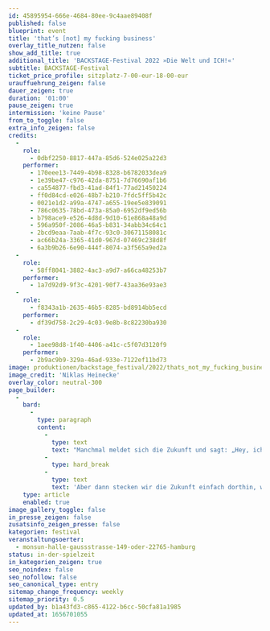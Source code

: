 ```yaml
---
id: 45895954-666e-4684-80ee-9c4aae89408f
published: false
blueprint: event
title: 'that’s [not] my fucking business'
overlay_title_nutzen: false
show_add_title: true
additional_title: 'BACKSTAGE-Festival 2022 »Die Welt und ICH!«'
subtitle: BACKSTAGE-Festival
ticket_price_profile: sitzplatz-7-00-eur-18-00-eur
urauffuehrung_zeigen: false
dauer_zeigen: true
duration: '01:00'
pause_zeigen: true
intermission: 'keine Pause'
from_to_toggle: false
extra_info_zeigen: false
credits:
  -
    role:
      - 0dbf2250-8817-447a-85d6-524e025a22d3
    performer:
      - 170eee13-7449-4b98-8328-b6782033dea9
      - 1e39be47-c976-42da-8751-7d76690af1b6
      - ca554877-fbd3-41ad-84f1-77ad21450224
      - ff0d84cd-e026-48b7-b210-7fdc5ff5b42c
      - 0021e1d2-a99a-4747-a655-19ee5e839091
      - 786c0635-78bd-473a-85a0-6952df9ed56b
      - b798ace9-e526-4d8d-9d10-61e868a48a9d
      - 596a950f-2086-46a5-b831-34abb34c64c1
      - 2bcd9eaa-7aab-4f7c-93c0-30671158081c
      - ac66b24a-3365-41d0-967d-07469c238d8f
      - 6a3b9b26-6e90-444f-8074-a3f565a9ed2a
  -
    role:
      - 58ff8041-3882-4ac3-a9d7-a66ca48253b7
    performer:
      - 1a7d92d9-9f3c-4201-90f7-43aa36e93ae3
  -
    role:
      - f8343a1b-2635-46b5-8285-bd8914bb5ecd
    performer:
      - df39d758-2c29-4c03-9e8b-8c82230ba930
  -
    role:
      - 1aee98d8-1f40-4406-a41c-c5f07d3120f9
    performer:
      - 2b9ac9b9-329a-46ad-933e-7122ef11bd73
image: produktionen/backstage_festival/2022/thats_not_my_fucking_business/thats_not_my_fucking_business_backstage_01_c_niklas_heinecke.jpeg
image_credit: 'Niklas Heinecke'
overlay_color: neutral-300
page_builder:
  -
    bard:
      -
        type: paragraph
        content:
          -
            type: text
            text: "Manchmal meldet sich die Zukunft und sagt: „Hey, ich bin auch noch hier. Hört ihr mich? Ich komme noch, na wartet nur.“\_"
          -
            type: hard_break
          -
            type: text
            text: 'Aber dann stecken wir die Zukunft einfach dorthin, wo der Pfeffer wächst, und widmen uns wieder der Sahnetorte. Denn alles ist egal, solange es in unserer Wohnung in Ordnung ist und in unserer Wohnung ist es meist in Ordnung.'
    type: article
    enabled: true
image_gallery_toggle: false
in_presse_zeigen: false
zusatsinfo_zeigen_presse: false
kategorien: festival
veranstaltungsoerter:
  - monsun-halle-gaussstrasse-149-oder-22765-hamburg
status: in-der-spielzeit
in_kategorien_zeigen: true
seo_noindex: false
seo_nofollow: false
seo_canonical_type: entry
sitemap_change_frequency: weekly
sitemap_priority: 0.5
updated_by: b1a43fd3-c865-4122-b6cc-50cfa81a1985
updated_at: 1656701055
---
```

